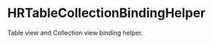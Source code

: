 HRTableCollectionBindingHelper
==========================

Table view and Collection view binding helper.
